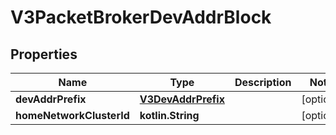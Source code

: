 
# V3PacketBrokerDevAddrBlock

## Properties
Name | Type | Description | Notes
------------ | ------------- | ------------- | -------------
**devAddrPrefix** | [**V3DevAddrPrefix**](V3DevAddrPrefix.md) |  |  [optional]
**homeNetworkClusterId** | **kotlin.String** |  |  [optional]



